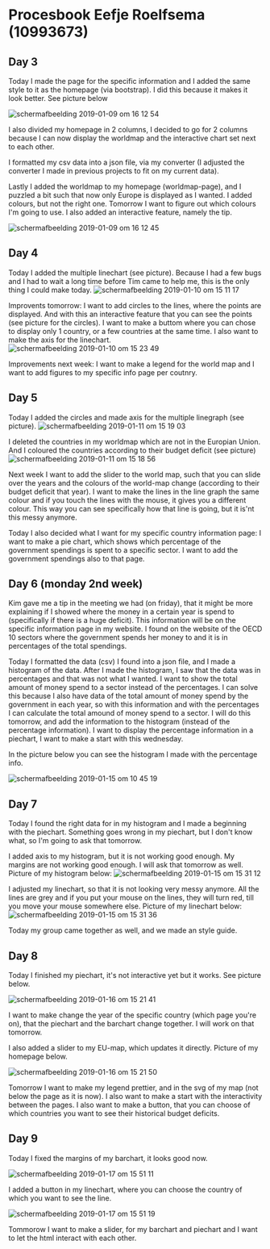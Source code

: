 # Procesbook Eefje Roelfsema (10993673)

## Day 3
Today I made the page for the specific information and I added the same style to it as the
homepage (via bootstrap). I did this because it makes it look better. See picture below

![schermafbeelding 2019-01-09 om 16 12 54](https://user-images.githubusercontent.com/43995505/50908177-79baa300-1429-11e9-8d07-b13466b8cfcf.png)

I also divided my homepage in 2 columns, I decided to go for 2 columns because I can now
display the worldmap and the interactive chart set next to each other.

I formatted my csv data into a json file, via my converter (I adjusted the converter
I made in previous projects to fit on my current data).

Lastly I added the worldmap to my homepage (worldmap-page), and I puzzled a bit
such that now only Europe is displayed as I wanted. I added colours, but not the right one.
Tomorrow I want to figure out which colours I'm going to use. I also added an interactive feature,
namely the tip.

![schermafbeelding 2019-01-09 om 16 12 45](https://user-images.githubusercontent.com/43995505/50908176-79baa300-1429-11e9-990d-02015c022907.png)



## Day 4
Today I added the multiple linechart (see picture).
Because I had a few bugs and I had to wait a long time before Tim came to help me, this
is the only thing I could make today.
![schermafbeelding 2019-01-10 om 15 11 17](https://user-images.githubusercontent.com/43995505/50974510-ab943e00-14eb-11e9-82be-56713cef5222.png)

Improvents tomorrow: I want to add circles to the lines, where the points are displayed.
And with this an interactive feature that you can see the points (see picture for the circles).
I want to make a buttom where you can chose to display only 1 country, or a few countries at the same time. I also
want to make the axis for the linechart.
![schermafbeelding 2019-01-10 om 15 23 49](https://user-images.githubusercontent.com/43995505/50974591-e0a09080-14eb-11e9-8b51-0ea34a30313f.png)

Improvements next week: I want to make a legend for the world map and I want to add figures
to my specific info page per coutnry.


## Day 5
Today I added the circles and made axis for the multiple linegraph (see picture).
![schermafbeelding 2019-01-11 om 15 19 03](https://user-images.githubusercontent.com/43995505/51039638-eb275c80-15b5-11e9-8550-7c5919af5e06.png)

I deleted the countries in my worldmap which are not in the Europian Union. And I coloured the countries
according to their budget deficit (see picture)
![schermafbeelding 2019-01-11 om 15 18 56](https://user-images.githubusercontent.com/43995505/51039636-ea8ec600-15b5-11e9-875b-d77ccff5c05d.png)

Next week I want to add the slider to the world map, such that you can slide over the years and the colours of the
world-map change (according to their budget deficit that year). I want to make the lines in the line graph the same
colour and if you touch the lines with the mouse, it gives you a different colour. This way you can see specifically how
that line is going, but it is'nt this messy anymore.

Today I also decided what I want for my specific country information page: I want to make a pie chart, which shows which
percentage of the government spendings is spent to a specific sector. I want to add the government spendings also
to that page.

## Day 6 (monday 2nd week)
Kim gave me a tip in the meeting we had (on friday), that it might be more explaining if I showed where the money
in a certain year is spend to (specifically if there is a huge deficit). This information will
be on the specific information page in my website. I found on the website of the OECD
10 sectors where the government spends her money to and it is in percentages of the total spendings.

Today I formatted the data (csv) I found into a json file, and I made a histogram of the data.
After I made the histogram, I saw that the data was in percentages and that was not what I wanted.
I want to show the total amount of money spend to a sector instead of the percentages.
I can solve this because I also have data of the total amount of money spend by the government in each year,
so with this information and with the percentages I can calculate the total amound of money spend to a sector.
I will do this tomorrow, and add the information to the histogram (instead of the percentage information).
I want to display the percentage information in a piechart, I want to make a start with this wednesday.

In the picture below you can see the histogram I made with the percentage info.

![schermafbeelding 2019-01-15 om 10 45 19](https://user-images.githubusercontent.com/43995505/51172161-efec5900-18b2-11e9-97c3-7fee76cf885b.png)

## Day 7
Today I found the right data for in my histogram and I made a beginning with the piechart.
Something goes wrong in my piechart, but I don't know what, so I'm going to ask that tomorrow.

I added axis to my histogram, but it is not working good enough.
My margins are not working good enough.  I will ask that tomorrow as well. Picture of my histogram below:
![schermafbeelding 2019-01-15 om 15 31 12](https://user-images.githubusercontent.com/43995505/51186872-e7a81400-18da-11e9-9491-832bde49bc51.png)

I adjusted my linechart, so that it is not looking very messy anymore. All the lines are
grey and if you put your mouse on the lines, they will turn red, till you move your mouse
somewhere else. Picture of my linechart below:
![schermafbeelding 2019-01-15 om 15 31 36](https://user-images.githubusercontent.com/43995505/51186851-d9f28e80-18da-11e9-8590-47341d7899fa.png)

Today my group came together as well, and we made an style guide.

## Day 8
Today I finished my piechart, it's not interactive yet but it works. See picture below.

![schermafbeelding 2019-01-16 om 15 21 41](https://user-images.githubusercontent.com/43995505/51255097-d7f40280-19a2-11e9-8791-0c0aad879777.png)


I want to make change the year of the specific country (which page you're on), that the piechart and the
barchart change together. I will work on that tomorrow.

I also added a slider to my EU-map, which updates it directly. Picture of my homepage below.

![schermafbeelding 2019-01-16 om 15 21 50](https://user-images.githubusercontent.com/43995505/51255134-e7734b80-19a2-11e9-9e5c-239a4ab18f6d.png)

Tomorrow I want to make my legend prettier, and in the svg of my map (not below the page as it is now).
I also want to make a start with the interactivity between the pages. I also want to make a button, that
you can choose of which countries you want to see their historical budget deficits.


## Day 9

Today I fixed the margins of my barchart, it looks good now.

![schermafbeelding 2019-01-17 om 15 51 11](https://user-images.githubusercontent.com/43995505/51327293-4c957280-1a71-11e9-93d3-b77a74240b5b.png)

I added a button in my linechart, where you can choose the country of which you want to see the line.

![schermafbeelding 2019-01-17 om 15 51 19](https://user-images.githubusercontent.com/43995505/51327294-4c957280-1a71-11e9-9e07-e4a8e3161f66.png)

Tommorow I want to make a slider, for my barchart and piechart and I want to let the html interact with
each other.
